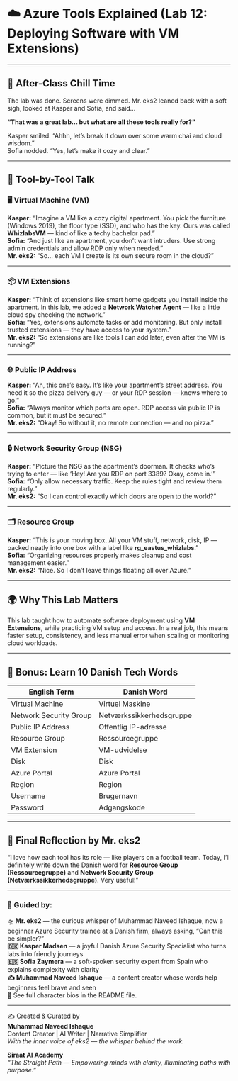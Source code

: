# ☁️ Azure Tools Explained (Lab 12: Deploying Software with VM Extensions)

---

## 💬 After-Class Chill Time

The lab was done. Screens were dimmed. Mr. eks2 leaned back with a soft sigh, looked at Kasper and Sofia, and said…

**“That was a great lab... but what are all these tools really for?”**

Kasper smiled. “Ahhh, let’s break it down over some warm chai and cloud wisdom.”  
Sofia nodded. “Yes, let’s make it cozy and clear.”

---

## 🔧 Tool-by-Tool Talk

### 🖥️ **Virtual Machine (VM)**

**Kasper:** “Imagine a VM like a cozy digital apartment. You pick the furniture (Windows 2019), the floor type (SSD), and who has the key. Ours was called **WhizlabsVM** — kind of like a techy bachelor pad.”  
**Sofia:** “And just like an apartment, you don’t want intruders. Use strong admin credentials and allow RDP only when needed.”  
**Mr. eks2:** “So... each VM I create is its own secure room in the cloud?”

---

### 📦 **VM Extensions**

**Kasper:** “Think of extensions like smart home gadgets you install inside the apartment. In this lab, we added a **Network Watcher Agent** — like a little cloud spy checking the network.”  
**Sofia:** “Yes, extensions automate tasks or add monitoring. But only install trusted extensions — they have access to your system.”  
**Mr. eks2:** “So extensions are like tools I can add later, even after the VM is running?”

---

### 🌐 **Public IP Address**

**Kasper:** “Ah, this one’s easy. It’s like your apartment’s street address. You need it so the pizza delivery guy — or your RDP session — knows where to go.”  
**Sofia:** “Always monitor which ports are open. RDP access via public IP is common, but it must be secured.”  
**Mr. eks2:** “Okay! So without it, no remote connection — and no pizza.”

---

### 🔒 **Network Security Group (NSG)**

**Kasper:** “Picture the NSG as the apartment’s doorman. It checks who’s trying to enter — like ‘Hey! Are you RDP on port 3389? Okay, come in.’”  
**Sofia:** “Only allow necessary traffic. Keep the rules tight and review them regularly.”  
**Mr. eks2:** “So I can control exactly which doors are open to the world?”

---

### 🗂️ **Resource Group**

**Kasper:** “This is your moving box. All your VM stuff, network, disk, IP — packed neatly into one box with a label like **rg_eastus_whizlabs**.”  
**Sofia:** “Organizing resources properly makes cleanup and cost management easier.”  
**Mr. eks2:** “Nice. So I don’t leave things floating all over Azure.”

---

## 🌍 Why This Lab Matters

This lab taught how to automate software deployment using **VM Extensions**, while practicing VM setup and access. In a real job, this means faster setup, consistency, and less manual error when scaling or monitoring cloud workloads.

---

## 📘 Bonus: Learn 10 Danish Tech Words

| English Term            | Danish Word          |
|-------------------------|----------------------|
| Virtual Machine         | Virtuel Maskine      |
| Network Security Group  | Netværkssikkerhedsgruppe |
| Public IP Address       | Offentlig IP-adresse |
| Resource Group          | Ressourcegruppe      |
| VM Extension            | VM-udvidelse         |
| Disk                    | Disk                 |
| Azure Portal            | Azure Portal         |
| Region                  | Region               |
| Username                | Brugernavn           |
| Password                | Adgangskode          |

---

## 📘 Final Reflection by Mr. eks2

“I love how each tool has its role — like players on a football team. Today, I’ll definitely write down the Danish word for **Resource Group (Ressourcegruppe)** and **Network Security Group (Netværkssikkerhedsgruppe)**. Very useful!”

---

### 🧾 Guided by:
🛸 **Mr. eks2** — the curious whisper of Muhammad Naveed Ishaque, now a beginner Azure Security trainee at a Danish firm, always asking, “Can this be simpler?”  
**🇩🇰 Kasper Madsen** — a joyful Danish Azure Security Specialist who turns labs into friendly journeys  
**🇪🇸 Sofia Zaymera** — a soft-spoken security expert from Spain who explains complexity with clarity  
**✍️ Muhammad Naveed Ishaque** — a content creator whose words help beginners feel brave and seen  
🔎 See full character bios in the README file.

---

✍️ Created & Curated by  
**Muhammad Naveed Ishaque**  
Content Creator | AI Writer | Narrative Simplifier  
_With the inner voice of eks2 — the whisper behind the work._  

**Siraat AI Academy**  
_“The Straight Path — Empowering minds with clarity, illuminating paths with purpose.”_

